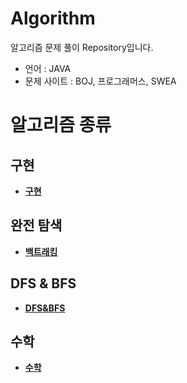 # Algorithm

알고리즘 문제 풀이 Repository입니다.
- 언어 : JAVA
- 문제 사이트 : BOJ, 프로그래머스, SWEA

# 알고리즘 종류

## 구현

- __[구현](https://github.com/byunghyunkim0/Algorithm/tree/main/%EA%B5%AC%ED%98%84)__

## 완전 탐색

- __[백트래킹](https://github.com/byunghyunkim0/Algorithm/tree/main/%EB%B0%B1%ED%8A%B8%EB%9E%98%ED%82%B9)__

## DFS & BFS

- __[DFS&BFS](https://github.com/byunghyunkim0/Algorithm/tree/main/DFS%26BFS)__

## 수학

- __[수학](https://github.com/byunghyunkim0/Algorithm/tree/main/DFS%26BFS)__